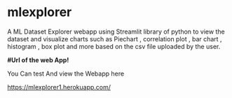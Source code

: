 # mlexplorer
A ML Dataset Explorer webapp using Streamlit library of python to view the dataset and visualize charts such as Piechart , correlation plot , bar chart , histogram , box plot and more based on the csv file uploaded by the user.

**#Url of the web App!**

You Can test And view the Webapp here 

https://mlexplorer1.herokuapp.com/
